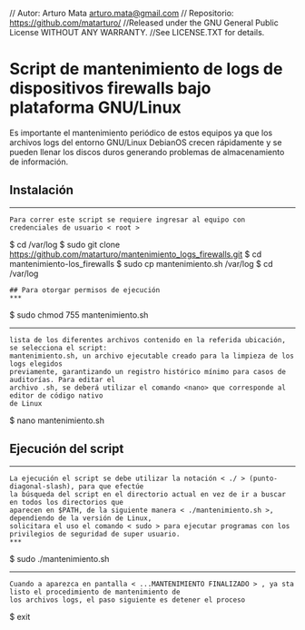 // Autor: Arturo Mata <arturo.mata@gmail.com>
// Repositorio: https://github.com/matarturo/
//Released under the GNU General Public License WITHOUT ANY WARRANTY.
//See LICENSE.TXT for details.
# Script de mantenimiento de logs de dispositivos firewalls bajo plataforma GNU/Linux
Es importante el mantenimiento periódico de estos equipos ya que los archivos logs del entorno GNU/Linux DebianOS 
crecen rápidamente y se pueden llenar los discos duros generando problemas de almacenamiento de información.

## Instalación
***
```
Para correr este script se requiere ingresar al equipo con credenciales de usuario < root >
```
$ cd /var/log
$ sudo git clone https://github.com/matarturo/mantenimiento_logs_firewalls.git
$ cd mantenimiento-los_firewalls
$ sudo cp mantenimiento.sh /var/log
$ cd /var/log
```
## Para otorgar permisos de ejecución
***
```
$ sudo chmod 755 mantenimiento.sh
***
```Aun en el directorio < var/log > se escribe la siguiente línea de código < ls -l > y se despliega la 
lista de los diferentes archivos contenido en la referida ubicación, se selecciona el script: 
mantenimiento.sh, un archivo ejecutable creado para la limpieza de los logs elegidos 
previamente, garantizando un registro histórico mínimo para casos de auditorías. Para editar el 
archivo .sh, se deberá utilizar el comando <nano> que corresponde al editor de código nativo 
de Linux
```
$ nano mantenimiento.sh  

## Ejecución del script
***
```
La ejecución el script se debe utilizar la notación < ./ > (punto-diagonal-slash), para que efectúe 
la búsqueda del script en el directorio actual en vez de ir a buscar en todos los directorios que 
aparecen en $PATH, de la siguiente manera < ./mantenimiento.sh >, dependiendo de la versión de Linux, 
solicitara el uso el comando < sudo > para ejecutar programas con los privilegios de seguridad de super usuario.
***
```
$ sudo ./mantenimiento.sh 
***
```
Cuando a aparezca en pantalla < ...MANTENIMIENTO FINALIZADO > , ya sta listo el procedimiento de mantenimiento de
los archivos logs, el paso siguiente es detener el proceso
```
$ exit
  
